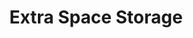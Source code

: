 ---
title: "Extra Space Storage"
url: /chicago/extra-space-storage-south-western-avenue-2/
shop: storage rental
---